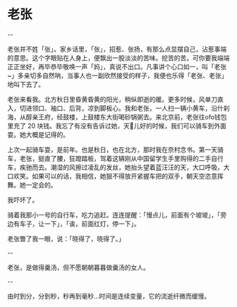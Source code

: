 # 老张

--

老张并不姓「张」。家乡话里，「张」，招惹、张扬，有那么点显摆自己，沾惹事端的意思。这个字眼贴在人身上，便飘出一股淡淡的苦味。挖苦的苦。可你要我端端正正坐好，再毕恭毕敬唤一声「妈」，真说不出口。凡事讲个心口如一，叫「老张~」多亲切多自然呐，当事人也一副欣然接受的样子，我便也乐得「老张、老张」地叫下去了。



老张来看我。北方秋日里昏黄昏黄的阳光，稍纵即逝的暖。更多时候，风单刀直入，切进领口、袖口、后背，凉到脚板心。我和老张，一人扫一辆小黄车，沿什刹海，从醇亲王府，经鼓楼，上鼓楼东大街喝砂锅粥去。来北京前，老张往ofo钱包里充了 20 块钱。我忘了有没有告诉过她，天儿好的时候，我们可以骑车到外面耍。她大概是记得的。



上次一起骑车耍，是前年。也是秋日，也在北方，那时我在奈村念书。第一天骑车，老张，挺直了腰，狂蹬踏板，驾着这辆刚从中国留学生手里购得的二手自行车，疾驰而去。潮湿的风擦过凌乱的发丝，她抬头望着蓝汪汪的天，大口呼吸，大口欢笑。如果可以的话，我相信，她狠不得放开紧握车把的双手，朝天空恣意挥舞。她一定会的。



我吓坏了。



骑着我那小一号的自行车，吃力追赶。连连提醒：「慢点儿，前面有个坡坡」，「旁边有车子，让一下」，「诶，前面红灯，停一下」。



老张瞥了我一眼，说：「晓得了，晓得了。」



--



老张，是做得羹汤，但不愿朝朝暮暮做羹汤的女人。



--

由时到分，分到秒，秒再到毫秒…时间是连续变量，它的流逝纤微而缓慢。







